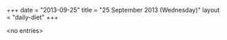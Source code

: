 +++
date = "2013-09-25"
title = "25 September 2013 (Wednesday)"
layout = "daily-diet"
+++

<p>&lt;no entries&gt;</p>